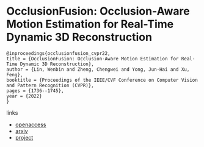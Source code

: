 # OcclusionFusion: Occlusion-Aware Motion Estimation for Real-Time Dynamic 3D Reconstruction

```
@inproceedings{occlusionfusion_cvpr22,
title = {OcclusionFusion: Occlusion-Aware Motion Estimation for Real-Time Dynamic 3D Reconstruction},
author = {Lin, Wenbin and Zheng, Chengwei and Yong, Jun-Hai and Xu, Feng},
booktitle = {Proceedings of the IEEE/CVF Conference on Computer Vision and Pattern Recognition (CVPR)},
pages = {1736--1745},
year = {2022}
}
```

links
- [openaccess](http://openaccess.thecvf.com//content/CVPR2022/html/Lin_OcclusionFusion_Occlusion-Aware_Motion_Estimation_for_Real-Time_Dynamic_3D_Reconstruction_CVPR_2022_paper.html)
- [arxiv](https://arxiv.org/abs/2203.07977)
- [project](https://wenbin-lin.github.io/OcclusionFusion/)

